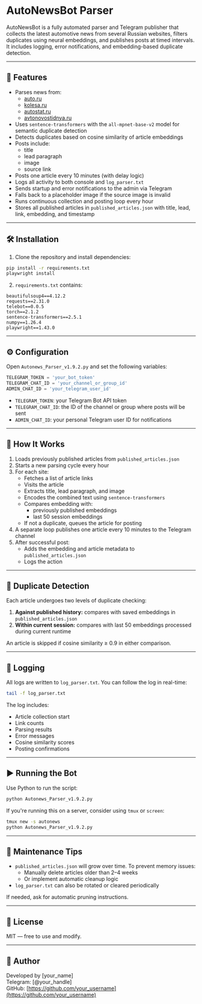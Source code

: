 # AutoNewsBot Parser

AutoNewsBot is a fully automated parser and Telegram publisher that collects the latest automotive news from several Russian websites, filters duplicates using neural embeddings, and publishes posts at timed intervals. It includes logging, error notifications, and embedding-based duplicate detection.

---

## 🔧 Features

- Parses news from:
  - [auto.ru](https://auto.ru/mag/theme/news/)
  - [kolesa.ru](https://www.kolesa.ru/news)
  - [autostat.ru](https://www.autostat.ru/news/)
  - [avtonovostidnya.ru](https://avtonovostidnya.ru/)
- Uses `sentence-transformers` with the `all-mpnet-base-v2` model for semantic duplicate detection
- Detects duplicates based on cosine similarity of article embeddings
- Posts include:
  - title
  - lead paragraph
  - image
  - source link
- Posts one article every 10 minutes (with delay logic)
- Logs all activity to both console and `log_parser.txt`
- Sends startup and error notifications to the admin via Telegram
- Falls back to a placeholder image if the source image is invalid
- Runs continuous collection and posting loop every hour
- Stores all published articles in `published_articles.json` with title, lead, link, embedding, and timestamp

---

## 🛠 Installation

1. Clone the repository and install dependencies:

```bash
pip install -r requirements.txt
playwright install
```

2. `requirements.txt` contains:

```text
beautifulsoup4==4.12.2
requests==2.31.0
telebot==0.0.5
torch==2.1.2
sentence-transformers==2.5.1
numpy==1.26.4
playwright==1.43.0
```

---

## ⚙️ Configuration

Open `Autonews_Parser_v1.9.2.py` and set the following variables:

```python
TELEGRAM_TOKEN = 'your_bot_token'
TELEGRAM_CHAT_ID = 'your_channel_or_group_id'
ADMIN_CHAT_ID = 'your_telegram_user_id'
```

- `TELEGRAM_TOKEN`: your Telegram Bot API token  
- `TELEGRAM_CHAT_ID`: the ID of the channel or group where posts will be sent  
- `ADMIN_CHAT_ID`: your personal Telegram user ID for notifications

---

## 🚀 How It Works

1. Loads previously published articles from `published_articles.json`
2. Starts a new parsing cycle every hour
3. For each site:
   - Fetches a list of article links
   - Visits the article
   - Extracts title, lead paragraph, and image
   - Encodes the combined text using `sentence-transformers`
   - Compares embedding with:
     - previously published embeddings
     - last 50 session embeddings
   - If not a duplicate, queues the article for posting
4. A separate loop publishes one article every 10 minutes to the Telegram channel
5. After successful post:
   - Adds the embedding and article metadata to `published_articles.json`
   - Logs the action

---

## 🧪 Duplicate Detection

Each article undergoes two levels of duplicate checking:

1. **Against published history:** compares with saved embeddings in `published_articles.json`
2. **Within current session:** compares with last 50 embeddings processed during current runtime

An article is skipped if cosine similarity ≥ 0.9 in either comparison.

---

## 📂 Logging

All logs are written to `log_parser.txt`. You can follow the log in real-time:

```bash
tail -f log_parser.txt
```

The log includes:

- Article collection start
- Link counts
- Parsing results
- Error messages
- Cosine similarity scores
- Posting confirmations

---

## ▶️ Running the Bot

Use Python to run the script:

```bash
python Autonews_Parser_v1.9.2.py
```

If you're running this on a server, consider using `tmux` or `screen`:

```bash
tmux new -s autonews
python Autonews_Parser_v1.9.2.py
```

---

## 🧹 Maintenance Tips

- `published_articles.json` will grow over time. To prevent memory issues:
  - Manually delete articles older than 2–4 weeks
  - Or implement automatic cleanup logic
- `log_parser.txt` can also be rotated or cleared periodically

If needed, ask for automatic pruning instructions.

---

## 📄 License

MIT — free to use and modify.

---

## 👤 Author

Developed by [your_name]  
Telegram: [@your_handle]  
GitHub: [https://github.com/your_username](https://github.com/your_username)
